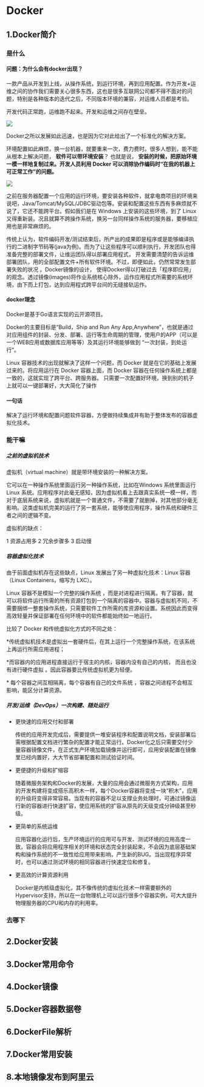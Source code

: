 # Docker

## 1.Docker简介

### 是什么

#### 问题：为什么会有docker出现？

一款产品从开发到上线，从操作系统，到运行环境，再到应用配置。作为开发+运维之间的协作我们需要关心很多东西，这也是很多互联网公司都不得不面对的问题，特别是各种版本的迭代之后，不同版本环境的兼容，对运维人员都是考验。

开发代码正常跑，运维跑不起来。开发和运维之间存在壁垒。

![](https://gitee.com/enioy/img/raw/master/K8S/20201223155423.png) 

Docker之所以发展如此迅速，也是因为它对此给出了一个标准化的解决方案。 

环境配置如此麻烦，换一台机器，就要重来一次，费力费时。很多人想到，能不能从根本上解决问题， **软件可以带环境安装**？ 也就是说， **安装的时候，把原始环境一模一样地复制过来。开发人员利用 Docker 可以消除协作编码时“在我的机器上可正常工作”的问题。** 

![](https://gitee.com/enioy/img/raw/master/K8S/20201223155836.png) 

之前在服务器配置一个应用的运行环境，要安装各种软件，就拿电商项目的环境来说吧，Java/Tomcat/MySQL/JDBC驱动包等。安装和配置这些东西有多麻烦就不说了，它还不能跨平台。假如我们是在 Windows 上安装的这些环境，到了 Linux 又得重新装。况且就算不跨操作系统，换另一台同样操作系统的服务器，要移植应用也是非常麻烦的。 

传统上认为，软件编码开发/测试结束后，所产出的成果即是程序或是能够编译执行的二进制字节码等(java为例)。而为了让这些程序可以顺利执行，开发团队也得准备完整的部署文件，让维运团队得以部署应用程式， 开发需要清楚的告诉运维部署团队，用的全部配置文件+所有软件环境。不过，即便如此，仍然常常发生部署失败的状况 。Docker镜像的设计， 使得Docker得以打破过去「程序即应用」的观念。透过镜像(images)将作业系统核心除外，运作应用程式所需要的系统环境，由下而上打包，达到应用程式跨平台间的无缝接轨运作。 

#### docker理念

Docker是基于Go语言实现的云开源项目。 

Docker的主要目标是“Build，Ship and Run Any App,Anywhere”，也就是通过对应用组件的封装、分发、部署、运行等生命周期的管理，使用户的APP（可以是一个WEB应用或数据库应用等等）及其运行环境能够做到 “一次封装，到处运行”。 

Linux 容器技术的出现就解决了这样一个问题，而 Docker 就是在它的基础上发展过来的。将应用运行在 Docker 容器上面，而 Docker 容器在任何操作系统上都是一致的，这就实现了跨平台、跨服务器。 只需要一次配置好环境，换到别的机子上就可以一键部署好，大大简化了操作 

#### 一句话

解决了运行环境和配置问题软件容器，方便做持续集成并有助于整体发布的容器虚拟化技术。

### 能干嘛

##### 之前的虚拟机技术

虚拟机（virtual machine）就是带环境安装的一种解决方案。 

它可以在一种操作系统里面运行另一种操作系统，比如在Windows 系统里面运行Linux 系统。应用程序对此毫无感知，因为虚拟机看上去跟真实系统一模一样，而对于底层系统来说，虚拟机就是一个普通文件，不需要了就删掉，对其他部分毫无影响。这类虚拟机完美的运行了另一套系统，能够使应用程序，操作系统和硬件三者之间的逻辑不变。   

虚拟机的缺点： 

1   资源占用多         2   冗余步骤多          3   启动慢 

##### 容器虚拟化技术

由于前面虚拟机存在这些缺点，Linux 发展出了另一种虚拟化技术：Linux 容器（Linux Containers，缩写为 LXC）。 

Linux 容器不是模拟一个完整的操作系统 ，而是对进程进行隔离。有了容器，就可以将软件运行所需的所有资源打包到一个隔离的容器中。容器与虚拟机不同，不需要捆绑一整套操作系统，只需要软件工作所需的库资源和设置。系统因此而变得高效轻量并保证部署在任何环境中的软件都能始终如一地运行。 

比较了 Docker 和传统虚拟化方式的不同之处： 

*传统虚拟机技术是虚拟出一套硬件后，在其上运行一个完整操作系统，在该系统上再运行所需应用进程； 

*而容器内的应用进程直接运行于宿主的内核，容器内没有自己的内核， 而且也没有进行硬件虚拟 。因此容器要比传统虚拟机更为轻便。 

\* 每个容器之间互相隔离，每个容器有自己的文件系统 ，容器之间进程不会相互影响，能区分计算资源。 

##### 开发/运维（DevOps）一次构建、随处运行

- 更快速的应用交付和部署

  传统的应用开发完成后，需要提供一堆安装程序和配置说明文档，安装部署后需根据配置文档进行繁杂的配置才能正常运行。Docker化之后只需要交付少量容器镜像文件，在正式生产环境加载镜像并运行即可，应用安装配置在镜像里已经内置好，大大节省部署配置和测试验证时间。

- 更便捷的升级和扩缩容

  随着微服务架构和Docker的发展，大量的应用会通过微服务方式架构，应用的开发构建将变成搭乐高积木一样，每个Docker容器将变成一块“积木”，应用的升级将变得非常容易。当现有的容器不足以支撑业务处理时，可通过镜像运行新的容器进行快速扩容，使应用系统的扩容从原先的天级变成分钟级甚至秒级。 

- 更简单的系统运维

  应用容器化运行后，生产环境运行的应用可与开发、测试环境的应用高度一致，容器会将应用程序相关的环境和状态完全封装起来，不会因为底层基础架构和操作系统的不一致性给应用带来影响，产生新的BUG。当出现程序异常时，也可以通过测试环境的相同容器进行快速定位和修复。 

- 更高效的计算资源利用

  Docker是内核级虚拟化，其不像传统的虚拟化技术一样需要额外的Hypervisor支持，所以在一台物理机上可以运行很多个容器实例，可大大提升物理服务器的CPU和内存的利用率。

### 去哪下

## 2.Docker安装

## 3.Docker常用命令

## 4.Docker镜像

## 5.Docker容器数据卷

## 6.DockerFile解析

## 7.Docker常用安装

## 8.本地镜像发布到阿里云